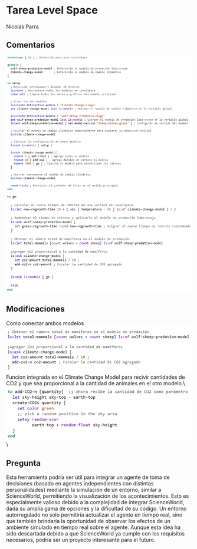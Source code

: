 # Tarea Level Space
Nicolas Parra
## Comentarios
![alt text](image-1.png)
![alt text](image-2.png)
## Modificaciones
Como conectar ambos modelos\
![alt text](image.png)\
Funcion integrada en el Climate Change Model para recivir cantidades de CO2 y que sea proporcional a la cantidad de animales en el otro modelo.\ 
![alt text](image-3.png)\
## Pregunta 
Esta herramienta podría ser útil para integrar un agente de toma de decisiones (basado en agentes independientes con distintas personalidades) mediante la simulación de un entorno, similar a ScienceWorld, permitiendo la visualización de los acontecimientos. Esto es especialmente valioso debido a la complejidad de integrar ScienceWorld, dada su amplia gama de opciones y la dificultad de su código. Un entorno autorregulado no solo permitiría actualizar el agente en tiempo real, sino que también brindaría la oportunidad de observar los efectos de un ambiente simulado en tiempo real sobre el agente. Aunque esta idea ha sido descartada debido a que ScienceWorld ya cumple con los requisitos necesarios, podría ser un proyecto interesante para el futuro.
